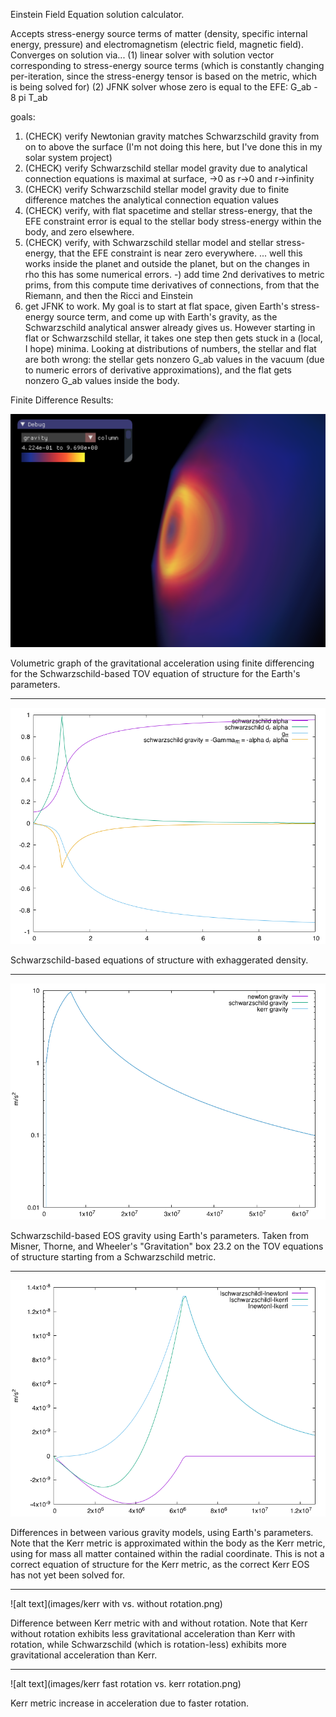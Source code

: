 Einstein Field Equation solution calculator.

Accepts stress-energy source terms of matter (density, specific internal energy, pressure) and electromagnetism (electric field, magnetic field).
Converges on solution via...
(1) linear solver with solution vector corresponding to stress-energy source terms (which is constantly changing per-iteration, since the stress-energy tensor is based on the metric, which is being solved for)
(2) JFNK solver whose zero is equal to the EFE: G_ab - 8 pi T_ab

goals:
1) (CHECK) verify Newtonian gravity matches Schwarzschild gravity from on to above the surface (I'm not doing this here, but I've done this in my solar system project)
2) (CHECK) verify Schwarzschild stellar model gravity due to analytical connection equations is maximal at surface, ->0 as r->0 and r->infinity
3) (CHECK) verify Schwarzschild stellar model gravity due to finite difference matches the analytical connection equation values
4) (CHECK) verify, with flat spacetime and stellar stress-energy, that the EFE constraint error is equal to the stellar body stress-energy within the body, and zero elsewhere.
5) (CHECK) verify, with Schwarzschild stellar model and stellar stress-energy, that the EFE constraint is near zero everywhere. ... well this works inside the planet and outside the planet, but on the changes in rho this has some numerical errors.
-) add time 2nd derivatives to metric prims, from this compute time derivatives of connections, from that the Riemann, and then the Ricci and Einstein
6) get JFNK to work.
	My goal is to start at flat space, given Earth's stress-energy source term, and come up with Earth's gravity, as the Schwarzschild analytical answer already gives us.
	However starting in flat or Schwarzschild stellar, it takes one step then gets stuck in a (local, I hope) minima.
	Looking at distributions of numbers, the stellar and flat are both wrong: the stellar gets nonzero G_ab values in the vacuum (due to numeric errors of derivative approximations), and the flat gets nonzero G_ab values inside the body.

Finite Difference Results:

![alt text](images/pic1.png)

Volumetric graph of the gravitational acceleration using finite differencing for the Schwarzschild-based TOV equation of structure for the Earth's parameters.

---

![alt text](images/schwarzschild_eos.png)

Schwarzschild-based equations of structure with exhaggerated density.

---

![alt text](images/schwarzschild_gravity.png)

Schwarzschild-based EOS gravity using Earth's parameters.
Taken from Misner, Thorne, and Wheeler's "Gravitation" box 23.2 on the TOV equations of structure starting from a Schwarzschild metric. 

---

![alt text](images/gravity_differences.png)

Differences in between various gravity models, using Earth's parameters.
Note that the Kerr metric is approximated within the body as the Kerr metric, using for mass all matter contained within the radial coordinate.
This is not a correct equation of structure for the Kerr metric, as the correct Kerr EOS has not yet been solved for.

---

![alt text](images/kerr with vs. without rotation.png)

Difference between Kerr metric with and without rotation.
Note that Kerr without rotation exhibits less gravitational acceleration than Kerr with rotation, while Schwarzschild (which is rotation-less) exhibits more gravitational acceleration than Kerr. 

---

![alt text](images/kerr fast rotation vs. kerr rotation.png)

Kerr metric increase in acceleration due to faster rotation.
